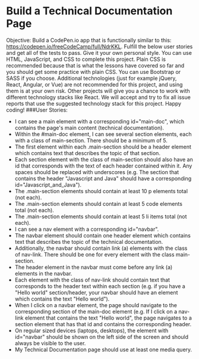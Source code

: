 # Build a Technical Documentation Page

Objective: Build a CodePen.io app that is functionally similar to this: https://codepen.io/freeCodeCamp/full/NdrKKL.
Fulfill the below user stories and get all of the tests to pass. Give it your own personal style.
You can use HTML, JavaScript, and CSS to complete this project. Plain CSS is recommended because that is what the lessons have covered so far and you should get some practice with plain CSS. You can use Bootstrap or SASS if you choose. Additional technologies (just for example jQuery, React, Angular, or Vue) are not recommended for this project, and using them is at your own risk. Other projects will give you a chance to work with different technology stacks like React. We will accept and try to fix all issue reports that use the suggested technology stack for this project. Happy coding!
###User Stories: 
  - I can see a main element with a corresponding id="main-doc", which contains the page's main content (technical documentation).
  - Within the #main-doc element, I can see several section elements, each with a class of main-section. There should be a minimum of 5.
  - The first element within each .main-section should be a header element which contains text that describes the topic of that section.
  - Each section element with the class of main-section should also have an id that corresponds with the text of each header contained within it. Any spaces should be replaced with underscores (e.g. The section that contains the header "Javascript and Java" should have a corresponding id="Javascript_and_Java").
  - The .main-section elements should contain at least 10 p elements total (not each).
  - The .main-section elements should contain at least 5 code elements total (not each).
  - The .main-section elements should contain at least 5 li items total (not each).
  - I can see a nav element with a corresponding id="navbar".
  - The navbar element should contain one header element which contains text that describes the topic of the technical documentation.
  - Additionally, the navbar should contain link (a) elements with the class of nav-link. There should be one for every element with the class main-section.
  - The header element in the navbar must come before any link (a) elements in the navbar.
  - Each element with the class of nav-link should contain text that corresponds to the header text within each section (e.g. if you have a "Hello world" section/header, your navbar should have an element which contains the text "Hello world").
  - When I click on a navbar element, the page should navigate to the corresponding section of the main-doc element (e.g. If I click on a nav-link element that contains the text "Hello world", the page navigates to a section element that has that id and contains the corresponding header.
  - On regular sized devices (laptops, desktops), the element with id="navbar" should be shown on the left side of the screen and should always be visible to the user.
  - My Technical Documentation page should use at least one media query.
